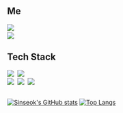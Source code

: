 <h2> Me </h2>
<p>
  <a href="https://www.linkedin.com/in/sinseok-bak-96a101205/"><img src="https://img.shields.io/badge/Linkedin-0A66C2?style=flat-square&logo=LinkedIn&logoColor=white"/></a>&nbsp<br>
  <a href="newstone1993@naver.com"><img src="https://img.shields.io/badge/Mail-03C75A?style=flat-square&logo=Gmail&logoColor=white&link=newstone1993@naver.com"/></a>
</p>

<h2> Tech Stack </h2>
<p>
  <img src="https://img.shields.io/badge/C-A8B9CC?style=flat&logo=C&logoColor=white"/>&nbsp;
  <img src="https://img.shields.io/badge/C++-00599C?style=flat&logo=C%2B%2B&logoColor=white"/>&nbsp;
  <br>
  <img src="https://img.shields.io/badge/Kotlin-7F52FF?style=flat&logo=Kotlin&logoColor=white"/>&nbsp;
  <img src="https://img.shields.io/badge/Java-007396?style=flat&logo=Java&logoColor=white"/>&nbsp;
  <img src="https://img.shields.io/badge/Android-3DDC84?style=flat&logo=Android&logoColor=white"/>&nbsp;
</p>

<h2> </h2>

[![Sinseok's GitHub stats](https://github-readme-stats.vercel.app/api?username=hotstone1993&count_private=true&show_icons=true&theme=onedark)](https://github.com/anuraghazra/github-readme-stats)
 [![Top Langs](https://github-readme-stats.vercel.app/api/top-langs/?username=hotstone1993&&layout=compact)](https://github.com/anuraghazra/github-readme-stats)
